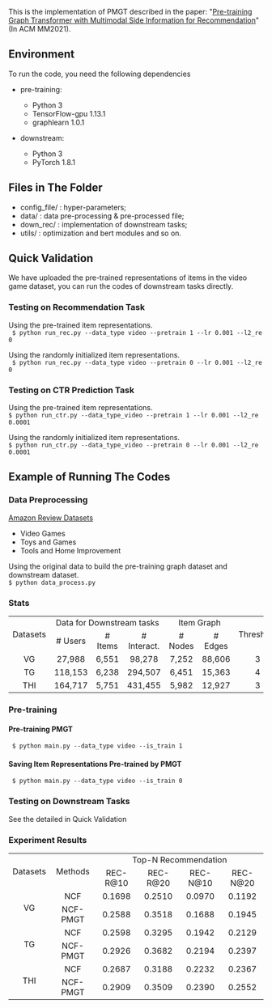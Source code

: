 This is the implementation of PMGT described in the paper: "[Pre-training Graph Transformer with Multimodal Side Information for Recommendation](https://doi.org/10.1145/3474085.3475709)" (In ACM MM2021).


## Environment
To run the code, you need the following dependencies
- pre-training:
    - Python 3
    - TensorFlow-gpu 1.13.1
    - graphlearn 1.0.1

- downstream:
    - Python 3
    - PyTorch 1.8.1

## Files in The Folder
- config_file/ : hyper-parameters;
- data/ : data pre-processing & pre-processed file;
- down_rec/ : implementation of downstream tasks;
- utils/ : optimization and bert modules and so on. 


## Quick Validation

We have uploaded the pre-trained representations of items in the video game dataset, you can run the codes of downstream tasks directly.

### Testing on Recommendation Task
Using the pre-trained item representations.  
` $ python run_rec.py --data_type video --pretrain 1 --lr 0.001 --l2_re 0`

Using the randomly initialized item representations.  
` $ python run_rec.py --data_type video --pretrain 0 --lr 0.001 --l2_re 0`

### Testing on CTR Prediction Task
Using the pre-trained item representations.  
` $ python run_ctr.py --data_type_video --pretrain 1 --lr 0.001 --l2_re 0.0001 `

Using the randomly initialized item representations.   
` $ python run_ctr.py --data_type_video --pretrain 0 --lr 0.001 --l2_re 0.0001 `

## Example of Running The Codes
### Data Preprocessing
[Amazon Review Datasets](https://nijianmo.github.io/amazon/index.html)
- Video Games
- Toys and Games
- Tools and Home Improvement

Using the original data to build the pre-training graph dataset and downstream dataset.  
` $ python data_process.py `


### Stats

<table>
  <tr>
    <td rowspan="2" style="text-align:center">Datasets</td>
    <td colspan="3" style="text-align:center">Data for Downstream tasks</td>
    <td colspan="2" style="text-align:center">Item Graph</td>
    <td rowspan="2" style="text-align:center">Threshold</td>
  </tr>
  <tr>
    <td style="text-align:center"># Users</td>
    <td style="text-align:center" ># Items</td>
    <td style="text-align:center"># Interact.</td>
    <td style="text-align:center"># Nodes</td>
    <td style="text-align:center"># Edges</td>
  </tr>
  <tr>
    <td style="text-align:center">VG</td>
    <td style="text-align:center">27,988</td>
    <td style="text-align:center">6,551</td>
    <td style="text-align:center">98,278</td>
    <td style="text-align:center">7,252</td>
    <td style="text-align:center">88,606</td>
    <td style="text-align:center">3</td>
  </tr>
  <tr>
    <td style="text-align:center">TG</td>
    <td style="text-align:center">118,153</td>
    <td style="text-align:center">6,238</td>
    <td style="text-align:center">294,507</td>
    <td style="text-align:center">6,451</td>
    <td style="text-align:center">15,363</td>
    <td style="text-align:center">4</td>
  </tr>
  <tr>
    <td style="text-align:center">THI</td>
    <td style="text-align:center">164,717</td>
    <td style="text-align:center">5,751</td>
    <td style="text-align:center">431,455</td>
    <td style="text-align:center">5,982</td>
    <td style="text-align:center">12,927</td>
    <td style="text-align:center">3</td>
  </tr>
</table>


### Pre-training
#### Pre-training PMGT  
` $ python main.py --data_type video --is_train 1`

#### Saving Item Representations Pre-trained by PMGT  
` $ python main.py --data_type video --is_train 0`

### Testing on Downstream Tasks  
See the detailed in Quick Validation

### Experiment Results 

<table>
  <tr>
    <td rowspan="2" style="text-align:center">Datasets</td>
    <td rowspan="2" style="text-align:center">Methods</td>
    <td colspan="4" style="text-align:center">Top-N Recommendation</td>
  </tr>
  <tr>
    <td style="text-align:center">REC-R@10</td>
    <td style="text-align:center">REC-R@20</td>
    <td style="text-align:center">REC-N@10</td>
    <td style="text-align:center">REC-N@20</td>
  </tr>
  <tr>
    <td rowspan="3" style="text-align:center">VG</td>
  </tr>
  <tr>
    <td style="text-align:center">NCF</td>
    <td style="text-align:center">0.1698</td>
    <td style="text-align:center">0.2510</td>
    <td style="text-align:center">0.0970</td>
    <td style="text-align:center">0.1192</td>
  </tr>
  <tr>
    <td style="text-align:center">NCF-PMGT</td>
    <td style="text-align:center">0.2588</td>
    <td style="text-align:center">0.3518</td>
    <td style="text-align:center">0.1688</td>
    <td style="text-align:center">0.1945</td>
  </tr>
  <tr>
    <td rowspan="3" style="text-align:center">TG</td>
  </tr>
  <tr>
    <td style="text-align:center">NCF</td>
    <td style="text-align:center">0.2598</td>
    <td style="text-align:center">0.3295</td>
    <td style="text-align:center">0.1942</td>
    <td style="text-align:center">0.2129</td>
  </tr>
  <tr>
    <td style="text-align:center">NCF-PMGT</td>
    <td style="text-align:center">0.2926</td>
    <td style="text-align:center">0.3682</td>
    <td style="text-align:center">0.2194</td>
    <td style="text-align:center">0.2397</td>
  </tr>
  <tr>
    <td rowspan="3" style="text-align:center">THI</td>
  </tr>
  <tr>
    <td style="text-align:center">NCF</td>
    <td style="text-align:center">0.2687</td>
    <td style="text-align:center">0.3188</td>
    <td style="text-align:center">0.2232</td>
    <td style="text-align:center">0.2367</td>
  </tr>
  <tr>
    <td style="text-align:center">NCF-PMGT</td>
    <td style="text-align:center">0.2909</td>
    <td style="text-align:center">0.3509</td>
    <td style="text-align:center">0.2390</td>
    <td style="text-align:center">0.2552</td>
  </tr>
</table>
